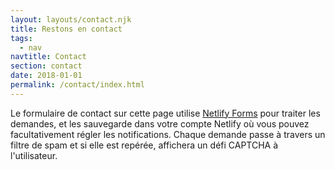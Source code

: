 ```yaml
---
layout: layouts/contact.njk
title: Restons en contact 
tags:
  - nav
navtitle: Contact
section: contact
date: 2018-01-01
permalink: /contact/index.html
---
```

Le formulaire de contact sur cette page utilise 
[Netlify Forms](https://www.netlify.com/docs/form-handling/) pour traiter les demandes, et les sauvegarde dans votre compte Netlify où vous pouvez facultativement régler les notifications. Chaque demande passe à travers un filtre de spam et si elle est repérée, affichera un défi CAPTCHA à l'utilisateur.
